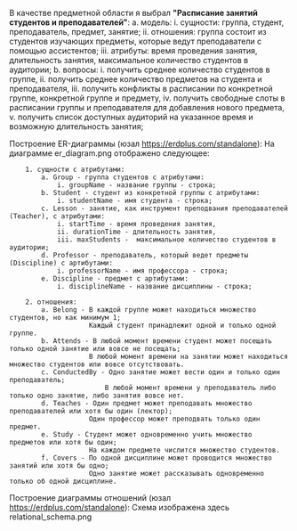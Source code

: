 В качестве предметной области я выбрал **"Расписание занятий студентов и преподавателей"**:
    a. модель:
        i. сущности: группа, студент, преподаватель, предмет, занятие;
        ii. отношения: группа состоит из студентов изучающих предметы, которые ведут преподаватели с помощью ассистентов;
        iii. атрибуты: время проведения занятия, длительность занятия, максимальное количество студентов в аудитории;
    b. вопросы:
        i. получить среднее количество студентов в группе,
        ii. получить среднее количество предметов на студента и преподавателя,
        iii. получить конфликты в расписании по конкретной группе, конкретной группе и предмету,
        iv. получить свободные слоты в расписании группы и преподавателя для добавления нового предмета,
        v. получить список доступных аудиторий на указанное время и возможную длительность занятия;

Построение ER-диаграммы (юзал https://erdplus.com/standalone):
    На диаграмме er_diagram.png отображено следующее:

        1. сущности с атрибутами:
            a. Group - группа студентов с атрибутами:
                i. groupName - название группы - строка;
            b. Student - студент из конкретной группы с атрибутами:
                i. studentName - имя студента - строка;
            с. Lesson - занятие, как инструмент преподвания преподавателей (Teacher), с атрибутами:
                i. startTime - время проведения занятия,
                ii. durationTime - длительность занятия,
                iii. maxStudents -  максимальное количество студентов в аудитории;
            d. Professor - преподаватель, который ведет предметы (Discipline) с артибутами:
                i. professorName - имя профессора - строка;
            e. Discipline - предмет с артибутами:
                i. disciplineName - название дисциплины - строка;

        2. отношения:
            a. Belong - В каждой группе может находиться множество студентов, но как минимум 1;
                        Каждый студент принадлежит одной и только одной группе.
            b. Attends - В любой момент времени студент может посещать только одной занятие или вовсе не посещать;
                        В любой момент времени на занятии может находиться множество студентов или вовсе отсутствовать.
            c. ConductedBy - Одно занятие может вести один и только один преподаватель;
                            В любой момент времени у преподаватель либо только одно занятие, либо занятия вовсе нет.
            d. Teaches - Один предмет может преподавать множество преподавателей или хотя бы один (лектор);
                        Один профессор может преподвать только один предмет.
            e. Study - Студент может одновременно учить множество предметов или хотя бы один;
                        На каждом предмете числится множество студентов.
            f. Covers - По одной дисциплине может проводится множество занятий или хотя бы одно;
                        Одно занятие может рассказывать одновременно только об одной дисциплине.


Построение диаграммы отношений (юзал https://erdplus.com/standalone):
    Схема изображена здесь relational_schema.png